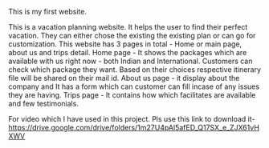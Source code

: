 This is my first website.

This is a vacation planning website. It helps the user to find their perfect vacation. They can either chose the existing the existing plan or can go for customization. This website has 3 pages in total - Home or main page, about us and trips detail.
Home page - It shows the packages which are available with us right now - both Indian and International. Customers can check which package they want. Based on their choices respective itinerary file will be shared on their mail id.
About us page - it display about the company and It has a form which can customer can fill incase of any issues they are having.
Trips page - It contains how which facilitates are available and few testimonials.

For video which I have used in this project. Pls use this link to download it-
https://drive.google.com/drive/folders/1m27U4pAl5afED_Q17SX_e_ZJX61vHXWV
